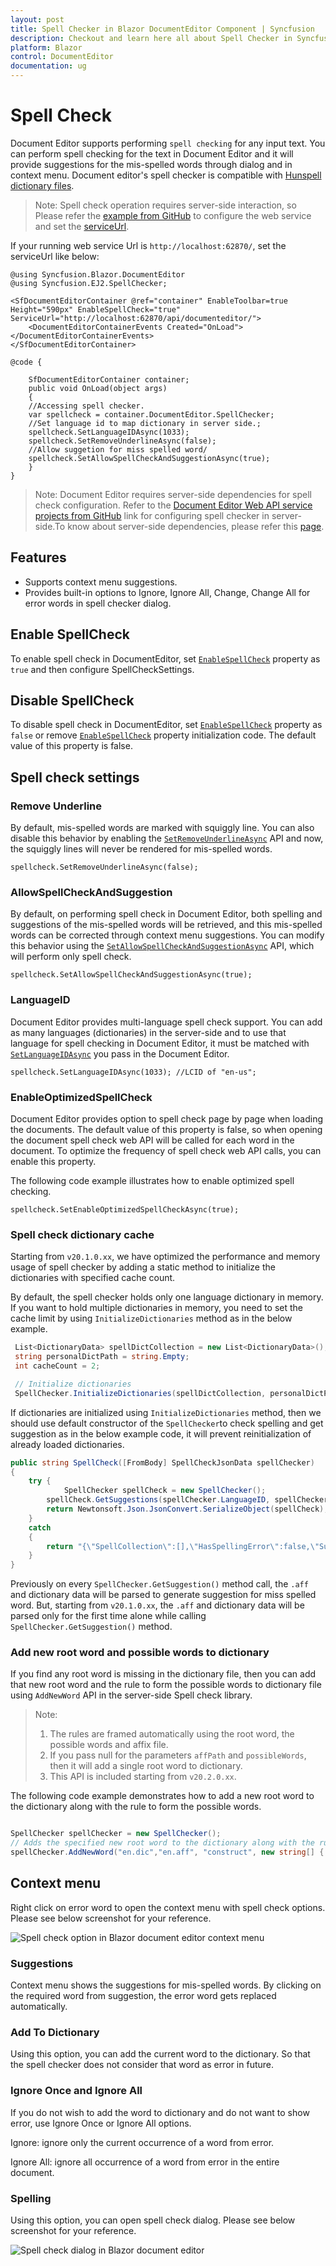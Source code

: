 ```yaml
---
layout: post
title: Spell Checker in Blazor DocumentEditor Component | Syncfusion
description: Checkout and learn here all about Spell Checker in Syncfusion Blazor DocumentEditor component and more.
platform: Blazor
control: DocumentEditor
documentation: ug
--- 
```


# Spell Check

Document Editor supports performing `spell checking` for any input text. You can perform spell checking for the text in Document Editor and it will provide suggestions for the mis-spelled words through dialog and in context menu. Document editor's spell checker is compatible with [Hunspell dictionary files](https://github.com/wooorm/dictionaries).


>Note: Spell check operation requires server-side interaction, so Please refer the [example from GitHub](https://github.com/SyncfusionExamples/EJ2-DocumentEditor-WebServices) to configure the web service and set the [serviceUrl](https://help.syncfusion.com/cr/blazor/Syncfusion.Blazor.DocumentEditor.SfDocumentEditorContainer.html#Syncfusion_Blazor_DocumentEditor_SfDocumentEditorContainer_ServiceUrl).

If your running web service Url is `http://localhost:62870/`, set the serviceUrl like below:

```cshtml
@using Syncfusion.Blazor.DocumentEditor 
@using Syncfusion.EJ2.SpellChecker; 

<SfDocumentEditorContainer @ref="container" EnableToolbar=true Height="590px" EnableSpellCheck="true" ServiceUrl="http://localhost:62870/api/documenteditor/">
    <DocumentEditorContainerEvents Created="OnLoad"></DocumentEditorContainerEvents>
</SfDocumentEditorContainer>

@code {

    SfDocumentEditorContainer container;
    public void OnLoad(object args)
    {
    //Accessing spell checker.
    var spellcheck = container.DocumentEditor.SpellChecker;
    //Set language id to map dictionary in server side.;
    spellcheck.SetLanguageIDAsync(1033);
    spellcheck.SetRemoveUnderlineAsync(false);
    //Allow suggetion for miss spelled word/
    spellcheck.SetAllowSpellCheckAndSuggestionAsync(true);
    }
}
```

>Note: Document Editor requires server-side dependencies for spell check configuration.
Refer to the [Document Editor Web API service projects from GitHub](https://github.com/SyncfusionExamples/EJ2-Document-Editor-Web-Services/tree/master/ASP.NET%20Core#spell-check) link for configuring spell checker in server-side.To know about server-side dependencies, please refer this [page](../document-editor/web-services).

## Features

* Supports context menu suggestions.
* Provides built-in options to Ignore, Ignore All, Change, Change All for error words in spell checker        dialog.

## Enable SpellCheck

To enable spell check in DocumentEditor, set [`EnableSpellCheck`](https://help.syncfusion.com/cr/blazor/Syncfusion.Blazor.DocumentEditor.SfDocumentEditorContainer.html#Syncfusion_Blazor_DocumentEditor_SfDocumentEditorContainer_EnableSpellCheck) property as `true` and then configure SpellCheckSettings.

## Disable SpellCheck

To disable spell check in DocumentEditor, set [`EnableSpellCheck`](https://help.syncfusion.com/cr/blazor/Syncfusion.Blazor.DocumentEditor.SfDocumentEditorContainer.html#Syncfusion_Blazor_DocumentEditor_SfDocumentEditorContainer_EnableSpellCheck) property as `false` or remove [`EnableSpellCheck`](https://help.syncfusion.com/cr/blazor/Syncfusion.Blazor.DocumentEditor.SfDocumentEditorContainer.html#Syncfusion_Blazor_DocumentEditor_SfDocumentEditorContainer_EnableSpellCheck) property initialization code. The default value of this property is false.

## Spell check settings

### Remove Underline

By default, mis-spelled words are marked with squiggly line. You can also disable this behavior by enabling the [`SetRemoveUnderlineAsync`](https://help.syncfusion.com/cr/blazor/Syncfusion.Blazor.DocumentEditor.SpellCheckerModule.html#Syncfusion_Blazor_DocumentEditor_SpellCheckerModule_SetRemoveUnderlineAsync_System_Boolean_) API and now, the squiggly lines will never be rendered for mis-spelled words.

```cshtml
spellcheck.SetRemoveUnderlineAsync(false);
```

### AllowSpellCheckAndSuggestion

By default, on performing spell check in Document Editor, both spelling and suggestions of the mis-spelled words will be retrieved, and this mis-spelled words can be corrected through context menu suggestions. You can modify this behavior using the [`SetAllowSpellCheckAndSuggestionAsync`](https://help.syncfusion.com/cr/blazor/Syncfusion.Blazor.DocumentEditor.SpellCheckerModule.html#Syncfusion_Blazor_DocumentEditor_SpellCheckerModule_SetAllowSpellCheckAndSuggestionAsync_System_Boolean_) API, which will perform only spell check.

```cshtml
spellcheck.SetAllowSpellCheckAndSuggestionAsync(true);
```

### LanguageID

Document Editor provides multi-language spell check support. You can add as many languages (dictionaries) in the server-side and to use that language for spell checking in Document Editor, it must be matched with [`SetLanguageIDAsync`](https://help.syncfusion.com/cr/blazor/Syncfusion.Blazor.DocumentEditor.SpellCheckerModule.html#Syncfusion_Blazor_DocumentEditor_SpellCheckerModule_SetLanguageIDAsync_System_Int32_) you pass in the Document Editor.

```cshtml
spellcheck.SetLanguageIDAsync(1033); //LCID of "en-us";
```

### EnableOptimizedSpellCheck

Document Editor provides option to spell check page by page when loading the documents. The default value of this property is false, so when opening the document spell check web API will be called for each word in the document. To optimize the frequency of spell check web API calls, you can enable this property.

The following code example illustrates how to enable optimized spell checking.

```cshtml
spellcheck.SetEnableOptimizedSpellCheckAsync(true);
```

### Spell check dictionary cache

Starting from `v20.1.0.xx`, we have optimized the performance and memory usage of spell checker by adding a static method to initialize the dictionaries with specified cache count.

By default, the spell checker holds only one language dictionary in memory. If you want to hold multiple dictionaries in memory, you need to set the cache limit by using `InitializeDictionaries` method as in the below example.

```csharp
 List<DictionaryData> spellDictCollection = new List<DictionaryData>();
 string personalDictPath = string.Empty;
 int cacheCount = 2;

 // Initialize dictionaries
 SpellChecker.InitializeDictionaries(spellDictCollection, personalDictPath, cacheCount);
```

If dictionaries are initialized using `InitializeDictionaries` method, then we should use default constructor of the `SpellChecker`to check spelling and get suggestion as in the below example code, it will prevent reinitialization of already loaded dictionaries.

```csharp
public string SpellCheck([FromBody] SpellCheckJsonData spellChecker)
{
    try {
            SpellChecker spellCheck = new SpellChecker();
        spellCheck.GetSuggestions(spellChecker.LanguageID, spellChecker.TexttoCheck, spellChecker.CheckSpelling, spellChecker.CheckSuggestion, spellChecker.AddWord);
        return Newtonsoft.Json.JsonConvert.SerializeObject(spellCheck);
    }
    catch
    {
        return "{\"SpellCollection\":[],\"HasSpellingError\":false,\"Suggestions\":null}";
    }
}
```

Previously on every `SpellChecker.GetSuggestion()` method call, the `.aff` and dictionary data will be parsed to generate suggestion for miss spelled word. But, starting from `v20.1.0.xx`, the `.aff` and dictionary data will be parsed only for the first time alone while calling `SpellChecker.GetSuggestion()` method.

### Add new root word and possible words to dictionary

If you find any root word is missing in the dictionary file, then you can add that new root word and the rule to form the possible words to dictionary file using `AddNewWord` API in the server-side Spell check library.

>Note:
>1. The rules are framed automatically using the root word, the possible words and affix file.
>2. If you pass null for the parameters `affPath` and `possibleWords`, then it will add a single root word to dictionary.
>3. This API is included starting from `v20.2.0.xx`.

The following code example demonstrates how to add a new root word to the dictionary along with the rule to form the possible words.

```csharp

SpellChecker spellChecker = new SpellChecker();
// Adds the specified new root word to the dictionary along with the rule to form the possible words.
spellChecker.AddNewWord("en.dic","en.aff", "construct", new string[] { "constructs", "reconstruct", "constructed", "constructive" });

```

## Context menu

Right click on error word to open the context menu with spell check options. Please see below screenshot for your reference.

![Spell check option in Blazor document editor context menu](images/spell-check-menu.png)

### Suggestions

Context menu shows the suggestions for mis-spelled words. By clicking on the required word from suggestion, the error word gets replaced automatically.

### Add To Dictionary

Using this option, you can add the current word to the dictionary. So that the spell checker does not consider that word as error in future.

### Ignore Once and Ignore All

If you do not wish to add the word to dictionary and do not want to show error, use Ignore Once or Ignore All options.

Ignore: ignore only the current occurrence of a word from error.

Ignore All: ignore all occurrence of a word from error in the entire document.

### Spelling

Using this option, you can open spell check dialog. Please see below screenshot for your reference.

![Spell check dialog in Blazor document editor](images/spell-check-dialog.png)
